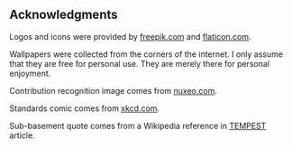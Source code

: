   Acknowledgments
-------------------

Logos and icons were provided by [freepik.com](http://www.freepik.com/) and [flaticon.com](http://www.flaticon.com/).

Wallpapers were collected from the corners of the internet. I only assume that they are free for personal use. They are merely there for personal enjoyment.

Contribution recognition image comes from [nuxeo.com](http://nuxeo.com).

Standards comic comes from [xkcd.com](https://xkcd.com/927/).

Sub-basement quote comes from a Wikipedia reference in [TEMPEST](https://en.wikipedia.org/wiki/Tempest_(codename)) article.
